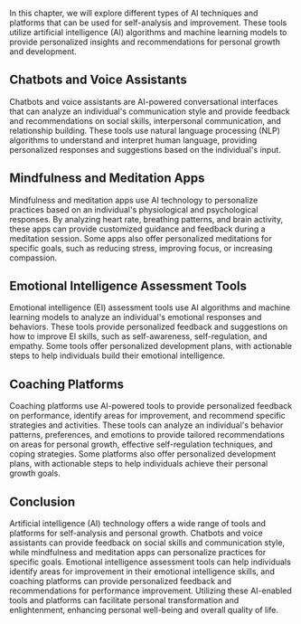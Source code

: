 
In this chapter, we will explore different types of AI techniques and platforms that can be used for self-analysis and improvement. These tools utilize artificial intelligence (AI) algorithms and machine learning models to provide personalized insights and recommendations for personal growth and development.

Chatbots and Voice Assistants
-----------------------------

Chatbots and voice assistants are AI-powered conversational interfaces that can analyze an individual's communication style and provide feedback and recommendations on social skills, interpersonal communication, and relationship building. These tools use natural language processing (NLP) algorithms to understand and interpret human language, providing personalized responses and suggestions based on the individual's input.

Mindfulness and Meditation Apps
-------------------------------

Mindfulness and meditation apps use AI technology to personalize practices based on an individual's physiological and psychological responses. By analyzing heart rate, breathing patterns, and brain activity, these apps can provide customized guidance and feedback during a meditation session. Some apps also offer personalized meditations for specific goals, such as reducing stress, improving focus, or increasing compassion.

Emotional Intelligence Assessment Tools
---------------------------------------

Emotional intelligence (EI) assessment tools use AI algorithms and machine learning models to analyze an individual's emotional responses and behaviors. These tools provide personalized feedback and suggestions on how to improve EI skills, such as self-awareness, self-regulation, and empathy. Some tools offer personalized development plans, with actionable steps to help individuals build their emotional intelligence.

Coaching Platforms
------------------

Coaching platforms use AI-powered tools to provide personalized feedback on performance, identify areas for improvement, and recommend specific strategies and activities. These tools can analyze an individual's behavior patterns, preferences, and emotions to provide tailored recommendations on areas for personal growth, effective self-regulation techniques, and coping strategies. Some platforms also offer personalized development plans, with actionable steps to help individuals achieve their personal growth goals.

Conclusion
----------

Artificial intelligence (AI) technology offers a wide range of tools and platforms for self-analysis and personal growth. Chatbots and voice assistants can provide feedback on social skills and communication style, while mindfulness and meditation apps can personalize practices for specific goals. Emotional intelligence assessment tools can help individuals identify areas for improvement in their emotional intelligence skills, and coaching platforms can provide personalized feedback and recommendations for performance improvement. Utilizing these AI-enabled tools and platforms can facilitate personal transformation and enlightenment, enhancing personal well-being and overall quality of life.
